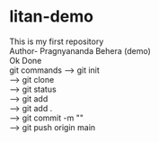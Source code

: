 # litan-demo
This is my first repository
<br>
Author- Pragnyananda Behera (demo)
<br>
 Ok Done
 <br>
 git commands
 --> git init <br>
 --> git clone <repository name> <br>
 --> git status <br>
 --> git add <file name> <br>
 --> git add . <br>
 --> git commit -m "<message>" <br>
 --> git push origin main <br>